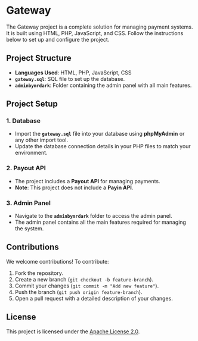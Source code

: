 # Gateway  

The Gateway project is a complete solution for managing payment systems. It is built using HTML, PHP, JavaScript, and CSS. Follow the instructions below to set up and configure the project.  

## Project Structure  
- **Languages Used**: HTML, PHP, JavaScript, CSS  
- **`gateway.sql`**: SQL file to set up the database.  
- **`adminbymrdark`**: Folder containing the admin panel with all main features.  

## Project Setup  

### 1. Database  
- Import the **`gateway.sql`** file into your database using **phpMyAdmin** or any other import tool.  
- Update the database connection details in your PHP files to match your environment.  

### 2. Payout API  
- The project includes a **Payout API** for managing payments.  
- **Note**: This project does not include a **Payin API**.  

### 3. Admin Panel  
- Navigate to the **`adminbymrdark`** folder to access the admin panel.  
- The admin panel contains all the main features required for managing the system.  

## Contributions  
We welcome contributions! To contribute:  
1. Fork the repository.  
2. Create a new branch (`git checkout -b feature-branch`).  
3. Commit your changes (`git commit -m "Add new feature"`).  
4. Push the branch (`git push origin feature-branch`).  
5. Open a pull request with a detailed description of your changes.  

## License  
This project is licensed under the [Apache License 2.0](LICENSE).
